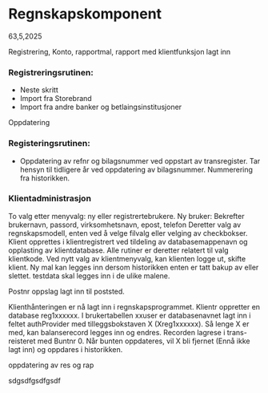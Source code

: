 # Regnskapskomponent

63,5,2025

Registrering, Konto, rapportmal, rapport med klientfunksjon lagt inn

### Registreringsrutinen:

- Neste skritt
- Import fra Storebrand
- Import fra andre banker og betlaingsinstitusjoner

Oppdatering

### Registeringsrutinen:

- Oppdatering av refnr og bilagsnummer ved oppstart av transregister. Tar hensyn til tidligere år ved oppdatering av bilagsnummer. Nummerering fra historikken.

### Klientadministrasjon

To valg etter menyvalg: ny eller registrertebrukere.
Ny bruker: Bekrefter brukernavn, passord, virksomhetsnavn, epost, telefon
Deretter valg av regnskapsmodell, enten ved å velge filvalg eller velging av checkbokser.
Klient opprettes i klientregistrert ved tildeling av databasemappenavn og opplasting av klientdatabase.
Alle rutiner er deretter relatert til valg klientkode.
Ved nytt valg av klientmenyvalg, kan klienten logge ut, skifte klient.
Ny mal kan legges inn dersom historikken enten er tatt bakup av eller slettet.
testdata skal legges inn i de ulike malene.

Postnr oppslag lagt inn til poststed.

Klienthånteringen er nå lagt inn i regnskapsprogrammet.
Klientr oppretter en database reg1xxxxxx. I brukertabellen xxuser er databasenavnet lagt inn i feltet authProvider med tilleggsbokstaven X  (Xreg1xxxxxx). Så lenge X er med, kan balanserecord legges inn og endres. Recorden lagrese i trans-reisteret med Buntnr 0. Når bunten oppdateres, vil X bli fjernet  (Ennå ikke lagt inn) og oppdares i historikken.

oppdatering av res og rap


sdgsdfgsdfgsdf
